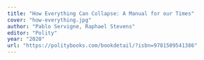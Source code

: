 ```yaml
---
title: "How Everything Can Collapse: A Manual for our Times"
cover: "how-everything.jpg"
author: "Pablo Servigne, Raphael Stevens"
editor: "Polity"
year: "2020"
url: "https://politybooks.com/bookdetail/?isbn=9781509541386"
---
```

